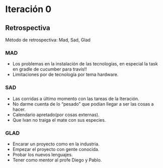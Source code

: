 # Iteración 0

## Retrospectiva

Método de retrospectiva: Mad, Sad, Glad

### MAD

- Los problemas en la instalación de las tecnologías, en especial la task en gradle de cucumber para travis!!
- Limitaciones por de tecnología por tema hardware.

### SAD

- Las corridas a último momento con las tareas de la Iteración.
- No darme cuenta de lo “pesado” que podían llegar a ser las cosas a hacer.
- Calendario apretado(por cosas externas).
- Que Ivan no traiga el mate con sus especies.

### GLAD

- Encarar un proyecto como en la industria.
- Empezar el proyecto con gente conocida.
- Probar los nuevos lenguajes.
- Tener como mentor al profe Diego y Pablo.
